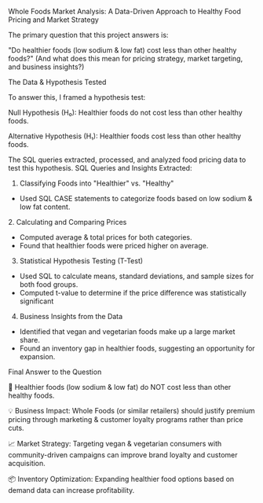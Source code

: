 Whole Foods Market Analysis: A Data-Driven Approach to Healthy Food Pricing and Market Strategy


The primary question that this project answers is:

"Do healthier foods (low sodium & low fat) cost less than other healthy foods?"
(And what does this mean for pricing strategy, market targeting, and business insights?)

The Data & Hypothesis Tested

To answer this, I framed a hypothesis test:

Null Hypothesis (H₀): Healthier foods do not cost less than other healthy foods.

Alternative Hypothesis (H₁): Healthier foods cost less than other healthy foods.

The SQL queries extracted, processed, and analyzed food pricing data to test this hypothesis. SQL Queries and Insights Extracted: 

1. Classifying Foods into "Healthier" vs. "Healthy"
  - Used SQL CASE statements to categorize foods based on low sodium & low fat content.

2️. Calculating and Comparing Prices
  - Computed average & total prices for both categories.
  - Found that healthier foods were priced higher on average.

3. Statistical Hypothesis Testing (T-Test)
  - Used SQL to calculate means, standard deviations, and sample sizes for both food groups.
  - Computed t-value to determine if the price difference was statistically significant

4. Business Insights from the Data
  - Identified that vegan and vegetarian foods make up a large market share.
  - Found an inventory gap in healthier foods, suggesting an opportunity for expansion.

Final Answer to the Question

🚨 Healthier foods (low sodium & low fat) do NOT cost less than other healthy foods.

💡 Business Impact: Whole Foods (or similar retailers) should justify premium pricing through marketing & customer loyalty programs rather than price cuts.

📈 Market Strategy: Targeting vegan & vegetarian consumers with community-driven campaigns can improve brand loyalty and customer acquisition.

📦 Inventory Optimization: Expanding healthier food options based on demand data can increase profitability.

